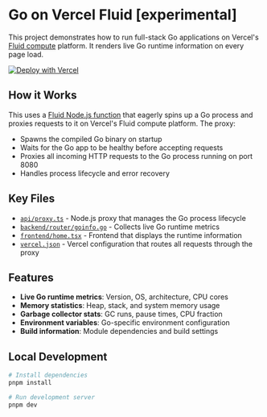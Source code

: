 # Go on Vercel Fluid [experimental]

This project demonstrates how to run full-stack Go applications on Vercel's
[Fluid compute](https://vercel.com/fluid) platform. It renders live Go runtime
information on every page load.

[![Deploy with Vercel](https://vercel.com/button)](https://vercel.com/new/clone?repository-url=https%3A%2F%2Fgithub.com%2Fsjc5%2Fgoinfo)

## How it Works

This uses a [Fluid Node.js function](./api/proxy.ts) that eagerly spins up a Go
process and proxies requests to it on Vercel's Fluid compute platform. The
proxy:

- Spawns the compiled Go binary on startup
- Waits for the Go app to be healthy before accepting requests
- Proxies all incoming HTTP requests to the Go process running on port 8080
- Handles process lifecycle and error recovery

## Key Files

- [`api/proxy.ts`](./api/proxy.ts) - Node.js proxy that manages the Go process
  lifecycle
- [`backend/router/goinfo.go`](./backend/router/goinfo.go) - Collects live Go
  runtime metrics
- [`frontend/home.tsx`](./frontend/home.tsx) - Frontend that displays the
  runtime information
- [`vercel.json`](./vercel.json) - Vercel configuration that routes all requests
  through the proxy

## Features

- **Live Go runtime metrics**: Version, OS, architecture, CPU cores
- **Memory statistics**: Heap, stack, and system memory usage
- **Garbage collector stats**: GC runs, pause times, CPU fraction
- **Environment variables**: Go-specific environment configuration
- **Build information**: Module dependencies and build settings

## Local Development

```bash
# Install dependencies
pnpm install

# Run development server
pnpm dev
```
